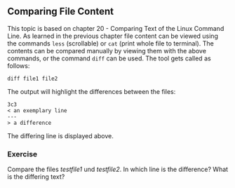 ## Comparing File Content
This topic is based on chapter 20 - Comparing Text of the Linux Command Line.
As learned in the previous chapter file content can be viewed using the commands `less` (scrollable) or `cat` (print whole file to terminal). 
The contents can be compared manually by viewing them with the above commands, or the command `diff` can be used.
The tool gets called as follows:

~~~~ 
diff file1 file2
~~~~

The output will highlight the differences between the files:

~~~~
3c3
< an exemplary line
---
> a difference
~~~~

The differing line is displayed above.

### Exercise 
Compare the files *testfile1* und *testfile2*. In which line is the difference? What is the differing text?
